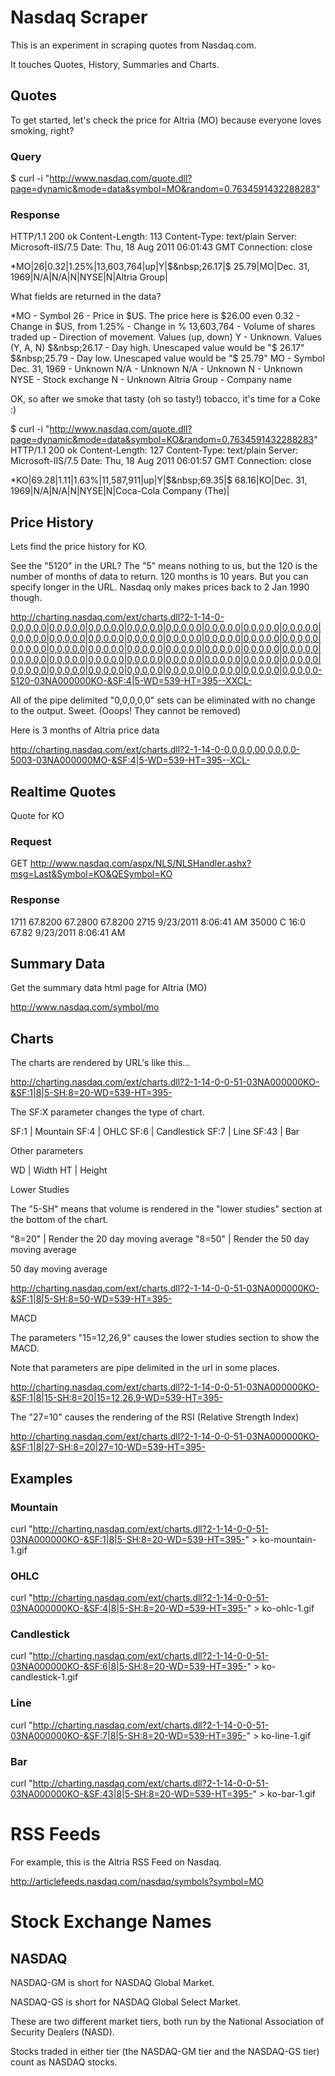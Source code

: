 # Nasdaq Scraper

This is an experiment in scraping quotes from Nasdaq.com.

It touches Quotes, History, Summaries and Charts.

## Quotes

To get started, let's check the price for Altria (MO) because everyone loves smoking, right?

### Query

  $ curl -i "http://www.nasdaq.com/quote.dll?page=dynamic&mode=data&symbol=MO&random=0.7634591432288283"

### Response

  HTTP/1.1 200 ok
  Content-Length: 113
  Content-Type: text/plain
  Server: Microsoft-IIS/7.5
  Date: Thu, 18 Aug 2011 06:01:43 GMT
  Connection: close

  *MO|26|0.32|1.25%|13,603,764|up|Y|$&nbsp;26.17|$&nbsp;25.79|MO|Dec. 31, 1969|N/A|N/A|N|NYSE|N|Altria Group|

What fields are returned in the data?

  *MO - Symbol
  26 - Price in $US. The price here is $26.00 even
  0.32 - Change in $US, from
  1.25% - Change in %
  13,603,764 - Volume of shares traded
  up - Direction of movement. Values (up, down)
  Y - Unknown. Values (Y, A, N)
  $&nbsp;26.17 - Day high. Unescaped value would be "$ 26.17"
  $&nbsp;25.79 - Day low. Unescaped value would be "$ 25.79"
  MO - Symbol
  Dec. 31, 1969 - Unknown
  N/A - Unknown
  N/A - Unknown
  N - Unknown
  NYSE - Stock exchange
  N - Unknown
  Altria Group - Company name

OK, so after we smoke that tasty (oh so tasty!) tobacco, it's time for a Coke :)

  $ curl -i "http://www.nasdaq.com/quote.dll?page=dynamic&mode=data&symbol=KO&random=0.7634591432288283"
  HTTP/1.1 200 ok
  Content-Length: 127
  Content-Type: text/plain
  Server: Microsoft-IIS/7.5
  Date: Thu, 18 Aug 2011 06:01:57 GMT
  Connection: close

  *KO|69.28|1.11|1.63%|11,587,911|up|Y|$&nbsp;69.35|$&nbsp;68.16|KO|Dec. 31, 1969|N/A|N/A|N|NYSE|N|Coca-Cola Company (The)|

## Price History

Lets find the price history for KO.

See the "5120" in the URL? The "5" means nothing to us, but the 120 is the
number of months of data to return. 120 months is 10 years. But you can
specify longer in the URL. Nasdaq only makes prices back to 2 Jan 1990
though.

  http://charting.nasdaq.com/ext/charts.dll?2-1-14-0-0,0,0,0,0|0,0,0,0,0|0,0,0,0,0|0,0,0,0,0|0,0,0,0,0|0,0,0,0,0|0,0,0,0,0|0,0,0,0,0|0,0,0,0,0|0,0,0,0,0|0,0,0,0,0|0,0,0,0,0|0,0,0,0,0|0,0,0,0,0|0,0,0,0,0|0,0,0,0,0|0,0,0,0,0|0,0,0,0,0|0,0,0,0,0|0,0,0,0,0|0,0,0,0,0|0,0,0,0,0|0,0,0,0,0|0,0,0,0,0|0,0,0,0,0|0,0,0,0,0|0,0,0,0,0|0,0,0,0,0|0,0,0,0,0|0,0,0,0,0|0,0,0,0,0|0,0,0,0,0|0,0,0,0,0|0,0,0,0,0|0,0,0,0,0|0,0,0,0,0|0,0,0,0,0|0,0,0,0,0|0,0,0,0,0|0,0,0,0,0-5120-03NA000000KO-&SF:4|5-WD=539-HT=395--XXCL-

All of the pipe delimited "0,0,0,0,0" sets can be eliminated with no change
to the output. Sweet. (Ooops! They cannot be removed)

Here is 3 months of Altria price data

  http://charting.nasdaq.com/ext/charts.dll?2-1-14-0-0,0,0,0,00,0,0,0,0-5003-03NA000000MO-&SF:4|5-WD=539-HT=395--XCL-

## Realtime Quotes

Quote for KO

### Request

  GET http://www.nasdaq.com/aspx/NLS/NLSHandler.ashx?msg=Last&Symbol=KO&QESymbol=KO

### Response

  <DocumentElement>
    <Last>
      <totVol>1711</totVol>
      <high>67.8200</high>
      <low>67.2800</low>
      <Price>67.8200</Price>
      <ConsolidatedShares>2715</ConsolidatedShares>
      <ServerTime>9/23/2011 8:06:41 AM</ServerTime>
      <RefreshTime>35000</RefreshTime>
      <MarketStatus>C</MarketStatus>
      <MarketCloseTime>16:0</MarketCloseTime>
      <previousclose>67.82</previousclose>
      <tradedate>9/23/2011 8:06:41 AM</tradedate>
    </Last>
  </DocumentElement>

## Summary Data

Get the summary data html page for Altria (MO)

http://www.nasdaq.com/symbol/mo


## Charts

The charts are rendered by URL's like this...

  http://charting.nasdaq.com/ext/charts.dll?2-1-14-0-0-51-03NA000000KO-&SF:1|8|5-SH:8=20-WD=539-HT=395-

The SF:X parameter changes the type of chart.

  SF:1  | Mountain
  SF:4  | OHLC
  SF:6  | Candlestick
  SF:7  | Line
  SF:43 | Bar

Other parameters

  WD    | Width
  HT    | Height

Lower Studies

The "5-SH" means that volume is rendered in the "lower studies" section at
the bottom of the chart.

"8=20"  | Render the 20 day moving average
"8=50"  | Render the 50 day moving average

50 day moving average

http://charting.nasdaq.com/ext/charts.dll?2-1-14-0-0-51-03NA000000KO-&SF:1|8|5-SH:8=50-WD=539-HT=395-

MACD

The parameters "15=12,26,9" causes the lower studies section to show
the MACD.

Note that parameters are pipe delimited in the url in some places.

  http://charting.nasdaq.com/ext/charts.dll?2-1-14-0-0-51-03NA000000KO-&SF:1|8|15-SH:8=20|15=12,26,9-WD=539-HT=395-

The "27=10" causes the rendering of the RSI (Relative Strength Index)

  http://charting.nasdaq.com/ext/charts.dll?2-1-14-0-0-51-03NA000000KO-&SF:1|8|27-SH:8=20|27=10-WD=539-HT=395-

## Examples

### Mountain

  curl "http://charting.nasdaq.com/ext/charts.dll?2-1-14-0-0-51-03NA000000KO-&SF:1|8|5-SH:8=20-WD=539-HT=395-" > ko-mountain-1.gif

### OHLC

  curl "http://charting.nasdaq.com/ext/charts.dll?2-1-14-0-0-51-03NA000000KO-&SF:4|8|5-SH:8=20-WD=539-HT=395-" > ko-ohlc-1.gif

### Candlestick

  curl "http://charting.nasdaq.com/ext/charts.dll?2-1-14-0-0-51-03NA000000KO-&SF:6|8|5-SH:8=20-WD=539-HT=395-" > ko-candlestick-1.gif

### Line

  curl "http://charting.nasdaq.com/ext/charts.dll?2-1-14-0-0-51-03NA000000KO-&SF:7|8|5-SH:8=20-WD=539-HT=395-" > ko-line-1.gif

### Bar

  curl "http://charting.nasdaq.com/ext/charts.dll?2-1-14-0-0-51-03NA000000KO-&SF:43|8|5-SH:8=20-WD=539-HT=395-" > ko-bar-1.gif

# RSS Feeds

For example, this is the Altria RSS Feed on Nasdaq.

  http://articlefeeds.nasdaq.com/nasdaq/symbols?symbol=MO


# Stock Exchange Names

## NASDAQ

NASDAQ-GM is short for NASDAQ Global Market.

NASDAQ-GS is short for NASDAQ Global Select Market.

These are two different market tiers, both run by the National Association of Security Dealers (NASD).

Stocks traded in either tier (the NASDAQ-GM tier and the NASDAQ-GS tier) count as NASDAQ stocks.
